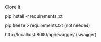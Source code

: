 Clone it

pip install -r requirements.txt

pip freeze > requirements.txt (not needed)

http://localhost:8000/api/swagger/ (swagger)
